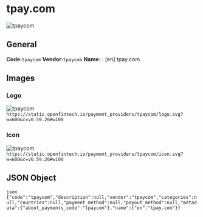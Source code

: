 # tpay.com 
![tpaycom](https://static.openfintech.io/payment_providers/tpaycom/logo.svg?w=600&c=v0.59.26#w100) 
## General 
**Code:**`tpaycom` 
**Vendor:**`tpaycom` 
**Name:** 
:	[en] tpay.com 
## Images 
### Logo 
![tpaycom](https://static.openfintech.io/payment_providers/tpaycom/logo.svg?w=600&c=v0.59.26#w100) 
``` https://static.openfintech.io/payment_providers/tpaycom/logo.svg?w=600&c=v0.59.26#w100 ``` 
### Icon 
![tpaycom](https://static.openfintech.io/payment_providers/tpaycom/icon.svg?w=600&c=v0.59.26#w100) 
``` https://static.openfintech.io/payment_providers/tpaycom/icon.svg?w=600&c=v0.59.26#w100 ``` 
## JSON Object 
```json {"code":"tpaycom","description":null,"vendor":"tpaycom","categories":null,"countries":null,"payment_method":null,"payout_method":null,"metadata":{"about_payments_code":"tpaycom"},"name":{"en":"tpay.com"}} ``` 
